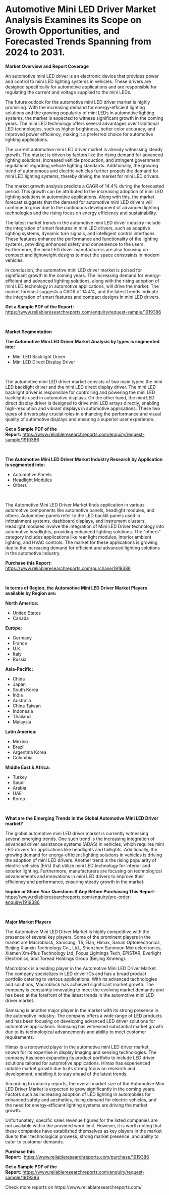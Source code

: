 <p><h1>Automotive Mini LED Driver Market Analysis Examines its Scope on Growth Opportunities, and Forecasted Trends Spanning from 2024 to 2031.</h1></p><p><strong>Market Overview and Report Coverage</strong></p>
<p><p>An automotive mini LED driver is an electronic device that provides power and control to mini LED lighting systems in vehicles. These drivers are designed specifically for automotive applications and are responsible for regulating the current and voltage supplied to the mini LEDs.</p><p>The future outlook for the automotive mini LED driver market is highly promising. With the increasing demand for energy-efficient lighting solutions and the growing popularity of mini LEDs in automotive lighting systems, the market is expected to witness significant growth in the coming years. The mini LED technology offers several advantages over traditional LED technologies, such as higher brightness, better color accuracy, and improved power efficiency, making it a preferred choice for automotive lighting applications.</p><p>The current automotive mini LED driver market is already witnessing steady growth. The market is driven by factors like the rising demand for advanced lighting solutions, increased vehicle production, and stringent government regulations regarding vehicle lighting standards. Additionally, the growing trend of autonomous and electric vehicles further propels the demand for mini LED lighting systems, thereby driving the market for mini LED drivers.</p><p>The market growth analysis predicts a CAGR of 14.4% during the forecasted period. This growth can be attributed to the increasing adoption of mini LED lighting solutions in automotive applications. Along with this, the market forecast suggests that the demand for automotive mini LED drivers will continue to grow due to the continuous development of advanced lighting technologies and the rising focus on energy efficiency and sustainability.</p><p>The latest market trends in the automotive mini LED driver industry include the integration of smart features in mini LED drivers, such as adaptive lighting systems, dynamic turn signals, and intelligent control interfaces. These features enhance the performance and functionality of the lighting systems, providing enhanced safety and convenience to the users. Furthermore, the mini LED driver manufacturers are also focusing on compact and lightweight designs to meet the space constraints in modern vehicles.</p><p>In conclusion, the automotive mini LED driver market is poised for significant growth in the coming years. The increasing demand for energy-efficient and advanced lighting solutions, along with the rising adoption of mini LED technology in automotive applications, will drive the market. The market forecast suggests a CAGR of 14.4%, and the latest trends indicate the integration of smart features and compact designs in mini LED drivers.</p></p>
<p><strong>Get a Sample PDF of the Report:</strong> <a href="https://www.reliableresearchreports.com/enquiry/request-sample/1919386">https://www.reliableresearchreports.com/enquiry/request-sample/1919386</a></p>
<p>&nbsp;</p>
<p><strong>Market Segmentation</strong></p>
<p><strong>The Automotive Mini LED Driver Market Analysis by types is segmented into:</strong></p>
<p><ul><li>Mini LED Backlight Driver</li><li>Mini LED Direct Display Driver</li></ul></p>
<p>&nbsp;</p>
<p><p>The automotive mini LED driver market consists of two main types: the mini LED backlight driver and the mini LED direct display driver. The mini LED backlight driver is responsible for controlling and powering the mini LED backlights used in automotive displays. On the other hand, the mini LED direct display driver is designed to drive mini LED arrays directly, enabling high-resolution and vibrant displays in automotive applications. These two types of drivers play crucial roles in enhancing the performance and visual quality of automotive displays and ensuring a superior user experience.</p></p>
<p><strong>Get a Sample PDF of the Report:</strong>&nbsp;<a href="https://www.reliableresearchreports.com/enquiry/request-sample/1919386">https://www.reliableresearchreports.com/enquiry/request-sample/1919386</a></p>
<p>&nbsp;</p>
<p><strong>The Automotive Mini LED Driver Market Industry Research by Application is segmented into:</strong></p>
<p><ul><li>Automotive Panels</li><li>Headlight Modules</li><li>Others</li></ul></p>
<p>&nbsp;</p>
<p><p>The Automotive Mini LED Driver Market finds application in various automotive components like automotive panels, headlight modules, and others. Automotive panels refer to the LED backlit panels used in infotainment systems, dashboard displays, and instrument clusters. Headlight modules involve the integration of Mini LED Driver technology into automotive headlights, providing enhanced lighting solutions. The "others" category includes applications like rear light modules, interior ambient lighting, and HVAC controls. The market for these applications is growing due to the increasing demand for efficient and advanced lighting solutions in the automotive industry.</p></p>
<p><strong>Purchase this Report:</strong>&nbsp; <a href="https://www.reliableresearchreports.com/purchase/1919386">https://www.reliableresearchreports.com/purchase/1919386</a></p>
<p>&nbsp;</p>
<p><strong>In terms of Region, the Automotive Mini LED Driver Market Players available by Region are:</strong></p>
<p>
    <p> <strong> North America: </strong>
        <ul>
            <li>United States</li>
            <li>Canada</li>
        </ul>
        </p> 
    <p> <strong> Europe: </strong>
        <ul>
            <li>Germany</li>
            <li>France</li>
            <li>U.K.</li>
            <li>Italy</li>
            <li>Russia</li>
        </ul>
        </p> 
    <p> <strong> Asia-Pacific: </strong>
        <ul>
            <li>China</li>
            <li>Japan</li>
            <li>South Korea</li>
            <li>India</li>
            <li>Australia</li>
            <li>China Taiwan</li>
            <li>Indonesia</li>
            <li>Thailand</li>
            <li>Malaysia</li>
        </ul>
        </p> 
    <p> <strong> Latin America: </strong>
        <ul>
            <li>Mexico</li>
            <li>Brazil</li>
            <li>Argentina Korea</li>
            <li>Colombia</li>
        </ul>
        </p> 
    <p> <strong> Middle East & Africa: </strong>
        <ul>
            <li>Turkey</li>
            <li>Saudi</li>
            <li>Arabia</li>
            <li>UAE</li>
            <li>Korea</li>
        </ul>
    </p>
    </p>
<p>&nbsp;</p>
<p><strong>What are the Emerging Trends in the Global Automotive Mini LED Driver market?</strong></p>
<p><p>The global automotive mini LED driver market is currently witnessing several emerging trends. One such trend is the increasing integration of advanced driver assistance systems (ADAS) in vehicles, which requires mini LED drivers for applications like headlights and taillights. Additionally, the growing demand for energy-efficient lighting solutions in vehicles is driving the adoption of mini LED drivers. Another trend is the rising popularity of electric vehicles (EVs) that utilize mini LED technology for interior and exterior lighting. Furthermore, manufacturers are focusing on technological advancements and innovations in mini LED drivers to improve their efficiency and performance, ensuring steady growth in the market.</p></p>
<p><strong>Inquire or Share Your Questions If Any Before Purchasing This Report</strong>- <a href="https://www.reliableresearchreports.com/enquiry/pre-order-enquiry/1919386">https://www.reliableresearchreports.com/enquiry/pre-order-enquiry/1919386</a></p>
<p>&nbsp;</p>
<p><strong>Major Market Players</strong></p>
<p><p>The Automotive Mini LED Driver Market is highly competitive with the presence of several key players. Some of the prominent players in the market are Macroblock, Samsung, Tli, Elan, Himax, Sanan Optoelectronics, Beijing Xianxin Technology Co., Ltd., Shenzhen Sunmoon Microelectronics, Xiamen Xm-Plus Technology Ltd, Focus Lightings Tech, EPISTAR, Everlight Electronics, and Toread Holdings Group (Beijing Xinneng).</p><p>Macroblock is a leading player in the Automotive Mini LED Driver Market. The company specializes in LED driver ICs and has a broad product portfolio catering to various applications. With its advanced technologies and solutions, Macroblock has achieved significant market growth. The company is constantly innovating to meet the evolving market demands and has been at the forefront of the latest trends in the automotive mini LED driver market.</p><p>Samsung is another major player in the market with its strong presence in the automotive industry. The company offers a wide range of LED products and has been focusing on developing advanced LED driver solutions for automotive applications. Samsung has witnessed substantial market growth due to its technological advancements and ability to meet customer requirements.</p><p>Himax is a renowned player in the automotive mini LED driver market, known for its expertise in display imaging and sensing technologies. The company has been expanding its product portfolio to include LED driver solutions tailored for automotive applications. Himax has experienced notable market growth due to its strong focus on research and development, enabling it to stay ahead of the latest trends.</p><p>According to industry reports, the overall market size of the Automotive Mini LED Driver Market is expected to grow significantly in the coming years. Factors such as increasing adoption of LED lighting in automobiles for enhanced safety and aesthetics, rising demand for electric vehicles, and the need for energy-efficient lighting systems are driving the market growth.</p><p>Unfortunately, specific sales revenue figures for the listed companies are not available within the provided word limit. However, it is worth noting that these companies have established themselves as key players in the market due to their technological prowess, strong market presence, and ability to cater to customer demands.</p></p>
<p><strong>Purchase this Report:</strong>&nbsp;&nbsp;<a href="https://www.reliableresearchreports.com/purchase/1919386">https://www.reliableresearchreports.com/purchase/1919386</a></p>
<p></p>
<p><strong>Get a Sample PDF of the Report:</strong>&nbsp;<a href="https://www.reliableresearchreports.com/enquiry/request-sample/1919386">https://www.reliableresearchreports.com/enquiry/request-sample/1919386</a></p>
<p>Check more reports on https://www.reliableresearchreports.com/</p>